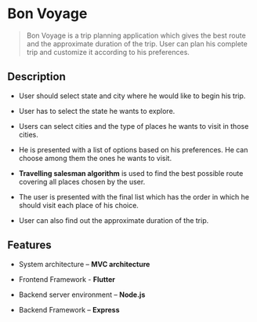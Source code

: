 # Bon Voyage 

>Bon Voyage is a trip planning application which gives the best route and the approximate duration of the trip. User can plan his complete trip and customize it according to his preferences.

## Description

* User should select state and city where he would like to begin his trip.
 
* User has to select the state he wants to explore.

* Users can select cities and the type of places he wants to visit in those cities.

* He is presented with a list of options based on his preferences. He can choose among them the ones he wants to visit.

* **Travelling salesman algorithm** is used to find the best possible route covering all places chosen by the user.

* The user is presented with the final list which has the order in which he should visit each place of his choice.

* User can also find out the approximate duration of the trip. 

## Features

* System architecture – **MVC architecture**

* Frontend Framework - **Flutter**

* Backend server environment – **Node.js**

* Backend Framework – **Express**


